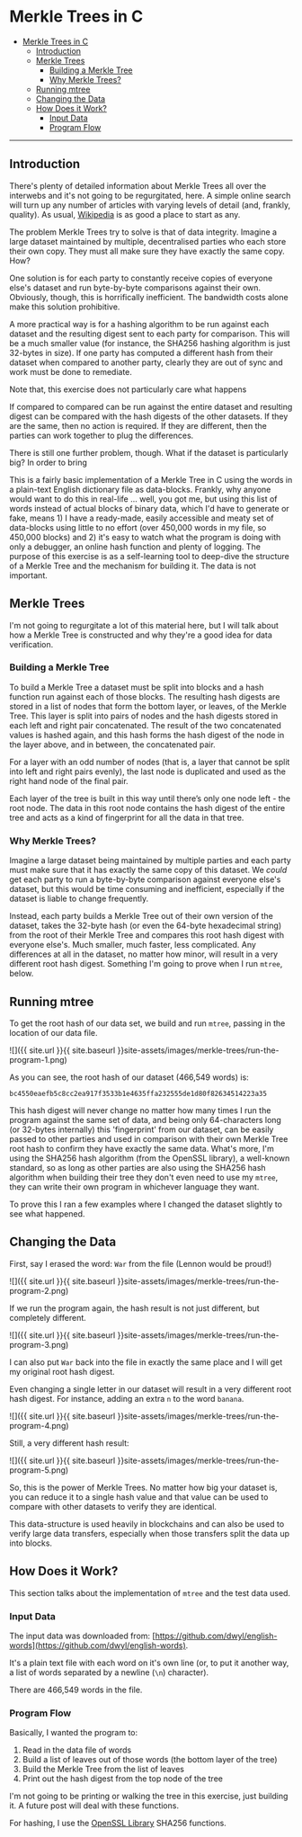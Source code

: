 # Merkle Trees in C

- [Merkle Trees in C](#merkle-trees-in-c)
  - [Introduction](#introduction)
  - [Merkle Trees](#merkle-trees)
    - [Building a Merkle Tree](#building-a-merkle-tree)
    - [Why Merkle Trees?](#why-merkle-trees)
  - [Running mtree](#running-mtree)
  - [Changing the Data](#changing-the-data)
  - [How Does it Work?](#how-does-it-work)
    - [Input Data](#input-data)
    - [Program Flow](#program-flow)

---
## Introduction

There's plenty of detailed information about Merkle Trees all over the interwebs and it's not going to be regurgitated, here. A simple online search will turn up any number of articles with varying levels of detail (and, frankly, quality). As usual, [Wikipedia](https://en.wikipedia.org/wiki/Merkle_tree) is as good a place to start as any. 

The problem Merkle Trees try to solve is that of data integrity. Imagine a large dataset maintained by multiple, decentralised parties who each store their own copy. They must all make sure they have exactly the same copy. How?

One solution is for each party to constantly receive copies of everyone else's dataset and run byte-by-byte comparisons against their own. Obviously, though, this is horrifically inefficient. The bandwidth costs alone make this solution prohibitive.

A more practical way is for a hashing algorithm to be run against each dataset and the resulting digest sent to each party for comparison. This will be a much smaller value (for instance, the SHA256 hashing algorithm is just 32-bytes in size). If one party has computed a different hash from their dataset when compared to another party, clearly they are out of sync and work must be done to remediate.




Note that, this exercise does not particularly care what happens



 If compared to  compared can be run against the entire dataset and resulting digest can be compared with the hash digests of the other datasets. If they are the same, then no action is required. If they are different, then the parties can work together to plug the differences.

There is still one further problem, though. What if the dataset is particularly big? In order to bring 




This is a fairly basic implementation of a Merkle Tree in C using the words in a plain-text English dictionary file as data-blocks. Frankly, why anyone would want to do this in real-life ... well, you got me, but using this list of words instead of actual blocks of binary data, which I'd have to generate or fake, means 1) I have a ready-made, easily accessible and meaty set of data-blocks using little to no effort (over 450,000 words in my file, so 450,000 blocks) and 2) it's easy to watch what the program is doing with only a debugger, an online hash function and plenty of logging. The purpose of this exercise is as a self-learning tool to deep-dive the structure of a Merkle Tree and the mechanism for building it. The data is not important.

## Merkle Trees


I'm not going to regurgitate a lot of this material here, but I will talk about how a Merkle Tree is constructed and why they're a good idea for data verification.

### Building a Merkle Tree

To build a Merkle Tree a dataset must be split into blocks and a hash function run against each of those blocks. The resulting hash digests are stored in a list of nodes that form the bottom layer, or leaves, of the Merkle Tree. This layer is split into pairs of nodes and the hash digests stored in each left and right pair concatenated. The result of the two concatenated values is hashed again, and this hash forms the hash digest of the node in the layer above, and in between, the concatenated pair. 

For a layer with an odd number of nodes (that is, a layer that cannot be split into left and right pairs evenly), the last node is duplicated and used as the right hand node of the final pair.

Each layer of the tree is built in this way until there’s only one node left - the root node. The data in this root node contains the hash digest of the entire tree and acts as a kind of fingerprint for all the data in that tree.

### Why Merkle Trees?

Imagine a large dataset being maintained by multiple parties and each party must make sure that it has exactly the same copy of this dataset. We *could* get each party to run a byte-by-byte comparison against everyone else's dataset, but this would be time consuming and inefficient, especially if the dataset is liable to change frequently.

Instead, each party builds a Merkle Tree out of their own version of the dataset, takes the 32-byte hash (or even the 64-byte hexadecimal string) from the root of their Merkle Tree and compares this root hash digest with everyone else's. Much smaller, much faster, less complicated. Any differences at all in the dataset, no matter how minor, will result in a very different root hash digest. Something I'm going to prove when I run `mtree`, below.

## Running mtree

To get the root hash of our data set, we build and run `mtree`, passing in the location of our data file.

![]({{ site.url }}{{ site.baseurl }}site-assets/images/merkle-trees/run-the-program-1.png)

As you can see, the root hash of our dataset (466,549 words) is:
```
bc4550eaefb5c8cc2ea917f3533b1e4635ffa232555de1d80f82634514223a35
```
This hash digest will never change no matter how many times I run the program against the same set of data, and being only 64-characters long (or 32-bytes internally) this 'fingerprint' from our dataset, can be easily passed to other parties and used in comparison with their own Merkle Tree root hash to confirm they have exactly the same data. What's more, I'm using the SHA256 hash algorithm (from the OpenSSL library), a well-known standard, so as long as other parties are also using the SHA256 hash algorithm when building their tree they don't even need to use my `mtree`, they can write their own program in whichever language they want.

To prove this I ran a few examples where I changed the dataset slightly to see what happened.

## Changing the Data

First, say I erased the word: `War` from the file (Lennon would be proud!)

![]({{ site.url }}{{ site.baseurl }}site-assets/images/merkle-trees/run-the-program-2.png)

If we run the program again, the hash result is not just different, but completely different.

![]({{ site.url }}{{ site.baseurl }}site-assets/images/merkle-trees/run-the-program-3.png)

I can also put `War` back into the file in exactly the same place and I will get my original root hash digest.

Even changing a single letter in our dataset will result in a very different root hash digest. For instance, adding an extra `n` to the word `banana`.

![]({{ site.url }}{{ site.baseurl }}site-assets/images/merkle-trees/run-the-program-4.png)

Still, a very different hash result:

![]({{ site.url }}{{ site.baseurl }}site-assets/images/merkle-trees/run-the-program-5.png)

So, this is the power of Merkle Trees. No matter how big your dataset is, you can reduce it to a single hash value and that value can be used to compare with other datasets to verify they are identical.

This data-structure is used heavily in blockchains and can also be used to verify large data transfers, especially when those transfers split the data up into blocks.

## How Does it Work?

This section talks about the implementation of `mtree` and the test data used.

### Input Data

The input data was downloaded from: [https://github.com/dwyl/english-words](https://github.com/dwyl/english-words).

It's a plain text file with each word on it's own line (or, to put it another way, a list of words separated by a newline (`\n`) character).

There are 466,549 words in the file.

### Program Flow

Basically, I wanted the program to:

1. Read in the data file of words
1. Build a list of leaves out of those words (the bottom layer of the tree)
1. Build the Merkle Tree from the list of leaves
1. Print out the hash digest from the top node of the tree

I'm not going to be printing or walking the tree in this exercise, just building it. A future post will deal with these functions.
 
For hashing, I use the [OpenSSL Library](https://www.openssl.org/source/) SHA256 functions.